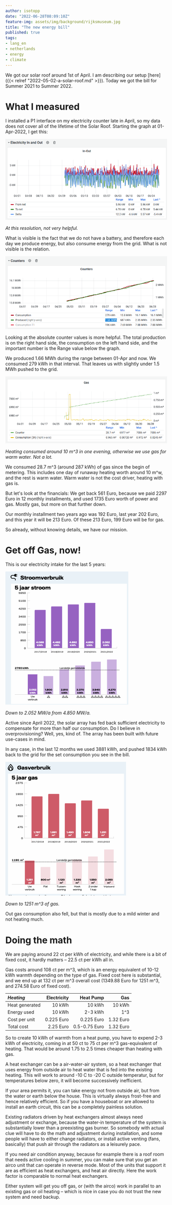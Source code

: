 ```yaml
---
author: isotopp
date: "2022-06-28T08:09:10Z"
feature-img: assets/img/background/rijksmuseum.jpg
title: "The new energy bill"
published: true
tags:
- lang_en
- netherlands
- energy
- climate
---
```


We got our solar roof around 1st of April.
I am describing our setup [here]({{< relref "2022-05-02-a-solar-roof.md" >}}).
Today we got the bill for Summer 2021 to Summer 2022.

# What I measured

I installed a P1 interface on my electricity counter late in April, so my data does not cover all of the lifetime of the Solar Roof.
Starting the graph at 01-Apr-2022, I get this:

![](/uploads/2022/06/bill-in-and-out.png)

*At this resolution, not very helpful.*

What is visible is the fact that we do not have a battery, and therefore each day we produce energy, but also consume energy from the grid.
What is not visible is the relation.

![](/uploads/2022/06/bill-counter.png)

Looking at the absolute counter values is more helpful.
The total production is on the right hand side, the consumption on the left hand side, and the important number is the Range value below the graph.

We produced 1.66 MWh during the range between 01-Apr and now. We consumed 279 kWh in that interval.
That leaves us with slightly under 1.5 MWh pushed to the grid.

![](/uploads/2022/06/bill-gas-meter.png)

*Heating consumed around 10 m^3 in one evening, otherwise we use gas for warm water. Not a lot.*

We consumed 28.7 m^3 (around 287 kWh) of gas since the begin of metering.
This includes one day of runaway heating worth around 10 m^w, and the rest is warm water.
Warm water is not the cost driver, heating with gas is.

But let's look at the financials:
We get back 561 Euro, because we paid 2297 Euro in 12 monthly installments, and used 1735 Euro worth of power and gas.
Mostly gas, but more on that further down.

Our monthly installment two years ago was 192 Euro, last year 202 Euro, and this year it will be 213 Euro.
Of these 213 Euro, 199 Euro will be for gas.

So already, without knowing details, we have our mission.

# Get off Gas, now!

This is our electricity intake for the last 5 years:

![](/uploads/2022/06/bill-electricity.png)

*Down to 2.052 MW/a from 4.850 MW/a.*

Active since April 2022, the solar array has fed back sufficient electricity to compensate for more than half our consumption.
Do I believe in overprovisioning?
Well, yes, kind of.
The array has been built with future use-cases in mind.

In any case, in the last 12 months we used 3881 kWh, and pushed 1834 kWh back to the grid for the set consumption you see in the bill.

![](/uploads/2022/06/bill-gas.png)

*Down to 1251 m^3 of gas.*

Out gas consumption also fell, but that is mostly due to a mild winter and not heating much.

# Doing the math

We are paying around 22 ct per kWh of electricity, and while there is a bit of fixed cost, it hardly matters – 22.5 ct per kWh all in.

Gas costs around 108 ct per m^3, which is an energy equivalent of 10-12 kWh warmth depending on the type of gas.
Fixed cost here is substantial, and we end up at 132 ct per m^3 overall cost (1349.88 Euro for 1251 m^3, and 274.58 Euro of fixed cost).

| *Heating*      | Electricity |     Heat Pump |       Gas |
|:---------------|------------:|--------------:|----------:|
| Heat generated |      10 kWh |        10 kWh |    10 kWh |
| Energy used    |      10 kWh |       2-3 kWh |       1^3 |
| Cost per unit  |  0.225 Euro |    0.225 Euro | 1.32 Euro |
| Total cost     |   2.25 Euro | 0.5-0.75 Euro | 1.32 Euro |

So to create 10 kWh of warmth from a heat pump, you have to expend 2-3 kWh of electricity, coming in at 50 ct to 75 ct per m^3 gas-equivalent of heating.
That would be around 1.75 to 2.5 times cheaper than heating with gas.

A heat exchanger can be a air-water-air system, so a heat exchanger that uses energy from outside air to heat water that is fed into the existing heating.
This will work to around -10 C to -20 C outside temperatur, but for temperatures below zero, it will become successively inefficient.

If your area permits it, you can take energy not from outside air, but from the water or earth below the house.
This is virtually always frost-free and hence relatively efficient.
So if you have a houseboat or are allowed to install an earth circuit, this can be a completely painless solution.

Existing radiators driven by heat exchangers almost always need adjustment or exchange, because the water-in temperature of the system is substantially lower than a preexisting gas burner.
So somebody with actual clue will have to do the math and adjustment during installation, and some people will have to either change radiators, or install active venting (fans, basically) that push air through the radiators as a leisurely pace.

If you need air condition anyway, because for example there is a roof room that needs active cooling in summer, you can make sure that you get an airco unit that can operate in reverse mode.
Most of the units that support it are as efficient as heat exchangers, and heat air directly.
Here the work factor is comparable to normal heat exchangers.

Either system will get you off gas, or (with the airco) work in parallel to an existing gas or oil heating – which is nice in case you do not trust the new system and need backup.
